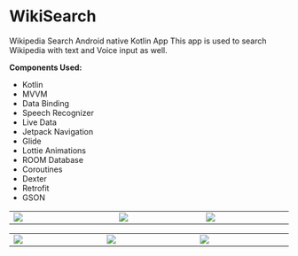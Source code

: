 # WikiSearch

Wikipedia Search Android native Kotlin App
This app is used to search Wikipedia with text and Voice input as well.

 **Components Used:**   
 - Kotlin   
 - MVVM   
 - Data Binding   
 - Speech Recognizer  
 - Live Data   
 - Jetpack Navigation    
 - Glide   
 - Lottie Animations   
 - ROOM Database   
 - Coroutines   
 - Dexter    
 - Retrofit    
 - GSON
 
 <table style="width:100%">
  <tr>
    <td WIDTH=500><img src="https://github.com/MayankChowdhary/WikiSearch/blob/main/screenshots/Screenshot5.gif" >
</td>
    <td WIDTH=400><img src="https://github.com/MayankChowdhary/WikiSearch/blob/main/screenshots/Screenshot2.jpg" >
</td>
    <td WIDTH=400><img src="https://github.com/MayankChowdhary/WikiSearch/blob/main/screenshots/Screenshot3.jpg" >
</td>
</tr>
</table>

 <table style="width:100%">
  <tr>
    <td WIDTH=400><img src="https://github.com/MayankChowdhary/WikiSearch/blob/main/screenshots/Screenshot1.gif" >
</td>
    <td WIDTH=400><img src="https://github.com/MayankChowdhary/WikiSearch/blob/main/screenshots/Screenshot4.jpg" >
</td>
    <td WIDTH=400><img src="https://github.com/MayankChowdhary/WikiSearch/blob/main/screenshots/Screenshot6.jpg" >
</td>
</tr>
</table>

  
